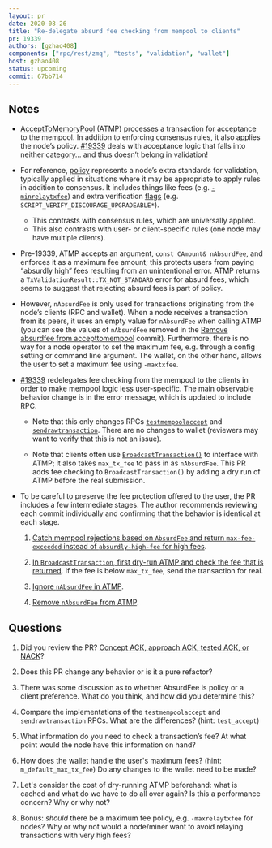 ```yaml
---
layout: pr
date: 2020-08-26
title: "Re-delegate absurd fee checking from mempool to clients"
pr: 19339
authors: [gzhao408]
components: ["rpc/rest/zmq", "tests", "validation", "wallet"]
host: gzhao408
status: upcoming
commit: 67bb714
---
```


## Notes

* [AcceptToMemoryPool](https://github.com/bitcoin/bitcoin/blob/c831e105/src/validation.cpp#L1084) (ATMP) processes a transaction for acceptance to the mempool.
In addition to enforcing consensus rules, it also applies the node’s policy.
[#19339](https://github.com/bitcoin/bitcoin/pull/19339) deals with acceptance logic that falls into neither category… and thus doesn’t belong in validation!

* For reference, [policy](https://github.com/bitcoin/bitcoin/tree/c831e105/src/policy) represents a node’s extra standards for validation, typically applied in situations where it may be appropriate to apply rules in addition to consensus.
It includes things like fees (e.g. [`-minrelaytxfee`](https://github.com/bitcoin/bitcoin/blob/c831e105/src/init.cpp#L547))
and extra verification [flags](https://github.com/bitcoin/bitcoin/blob/c831e105/src/policy/policy.h#L56) (e.g. `SCRIPT_VERIFY_DISCOURAGE_UPGRADEABLE*`).

  - This contrasts with consensus rules, which are universally applied.
  - This also contrasts with user- or client-specific rules (one node may have multiple clients).

* Pre-19339, ATMP accepts an argument, `const CAmount& nAbsurdFee`, and enforces it as a maximum fee amount;
this protects users from paying “absurdly high” fees resulting from an unintentional error.
ATMP returns a `TxValidationResult::TX_NOT_STANDARD` error for absurd fees, which seems to suggest that rejecting absurd fees is part of policy.

* However, `nAbsurdFee` is only used for transactions originating from the node’s clients (RPC and wallet).
When a node receives a transaction from its peers, it uses an empty value for `nAbsurdFee` when calling ATMP
(you can see the values of `nAbsurdFee` removed in the [Remove absurdfee from accepttomempool](https://github.com/bitcoin-core-review-club/bitcoin/commit/67bb7148) commit).
Furthermore, there is no way for a node operator to set the maximum fee, e.g. through a config setting or command line argument.
The wallet, on the other hand, allows the user to set a maximum fee using `-maxtxfee`.

* [#19339](https://github.com/bitcoin/bitcoin/pull/19339) redelegates fee checking from the mempool to the clients in order to make mempool logic less user-specific.
The main observable behavior change is in the error message, which is updated to include RPC.

  *  Note that this only changes RPCs [`testmempoolaccept`](https://github.com/bitcoin/bitcoin/blob/3ab2582c/src/rpc/rawtransaction.cpp#L858)
  and [`sendrawtransaction`](https://github.com/bitcoin/bitcoin/blob/3ab2582c/src/rpc/rawtransaction.cpp#L800).
     There are no changes to wallet (reviewers may want to verify that this is not an issue).

  * Note that clients often use [`BroadcastTransaction()`](https://github.com/bitcoin/bitcoin/blob/3ab2582c/src/node/transaction.cpp#L16)
    to interface with ATMP; it also takes `max_tx_fee` to pass in as `nAbsurdFee`.
    This PR adds fee checking to `BroadcastTransaction()` by adding a dry run of ATMP before the real submission.

* To be careful to preserve the fee protection offered to the user, the PR includes a few intermediate stages.
The author recommends reviewing each commit individually and confirming that the behavior is
identical at each stage.

  1. [Catch mempool rejections based on `AbsurdFee` and return `max-fee-exceeded` instead of
  `absurdly-high-fee` for high fees](https://github.com/bitcoin-core-review-club/bitcoin/commit/18f7e1fb).

  2. [In `BroadcastTransaction`, first dry-run ATMP and check the fee that is returned](https://github.com/bitcoin-core-review-club/bitcoin/commit/a872d8d3).
  If the fee is below `max_tx_fee`, send the transaction for real.

  3. [Ignore `nAbsurdFee` in ATMP](https://github.com/bitcoin-core-review-club/bitcoin/commit/24094623).

  4. [Remove `nAbsurdFee` from ATMP](https://github.com/bitcoin-core-review-club/bitcoin/commit/67bb7148).

## Questions

1. Did you review the PR? [Concept ACK, approach ACK, tested ACK, or
   NACK](https://github.com/bitcoin/bitcoin/blob/master/CONTRIBUTING.md#peer-review)?

2. Does this PR change any behavior or is it a pure refactor?

3. There was some discussion as to whether AbsurdFee is policy or a client preference.
What do you think, and how did you determine this?

4. Compare the implementations of the `testmempoolaccept` and `sendrawtransaction` RPCs.
What are the differences? (hint: `test_accept`)

5. What information do you need to check a transaction’s fee?
At what point would the node have this information on hand?

6. How does the wallet handle the user's maximum fees? (hint: `m_default_max_tx_fee`)
Do any changes to the wallet need to be made?

7. Let's consider the cost of dry-running ATMP beforehand: what is cached and what do we have to do all over again?
Is this a performance concern? Why or why not?

8. Bonus: _should_ there be a maximum fee policy, e.g. `-maxrelaytxfee` for nodes?
Why or why not would a node/miner want to avoid relaying transactions with very high fees?

<!-- TODO: After meeting, uncomment and add meeting log between the irc tags
## Meeting Log
{% irc %}
{% endirc %}
-->
